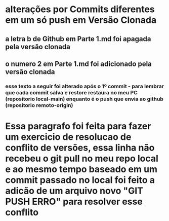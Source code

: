 # alterações por Commits diferentes em um só push em Versão Clonada
## a letra b de Github em Parte 1.md foi apagada pela versão clonada
## o numero 2 em Parte 1.md foi adicionado pela versão clonada

### esse texto a seguir foi alterado após o 1º commit - para lembrar que cada commit salva e restore restaura no meu PC (repositorio local-main) enquanto é o push que envia ao github (repositorio remoto-origin)

# Essa paragrafo foi feita para fazer um exercicio de resolucao de conflito de versões, essa linha não recebeu o git pull no meu repo local e ao mesmo tempo baseado em um commit passado no local foi feito a adicão de um arquivo novo "GIT PUSH ERRO" para resolver esse conflito
